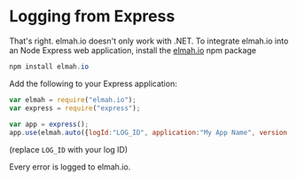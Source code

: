# Logging from Express

That's right. elmah.io doesn't only work with .NET. To integrate elmah.io into an Node Express web application, install the [elmah.io](https://www.npmjs.com/package/elmah.io) npm package

```powershell
npm install elmah.io
```

Add the following to your Express application:

```javascript
var elmah = require("elmah.io");
var express = require("express");
 
var app = express();
app.use(elmah.auto({logId:"LOG_ID", application:"My App Name", version: "42.0.0"}));
```

(replace `LOG_ID` with your log ID)

Every error is logged to elmah.io.